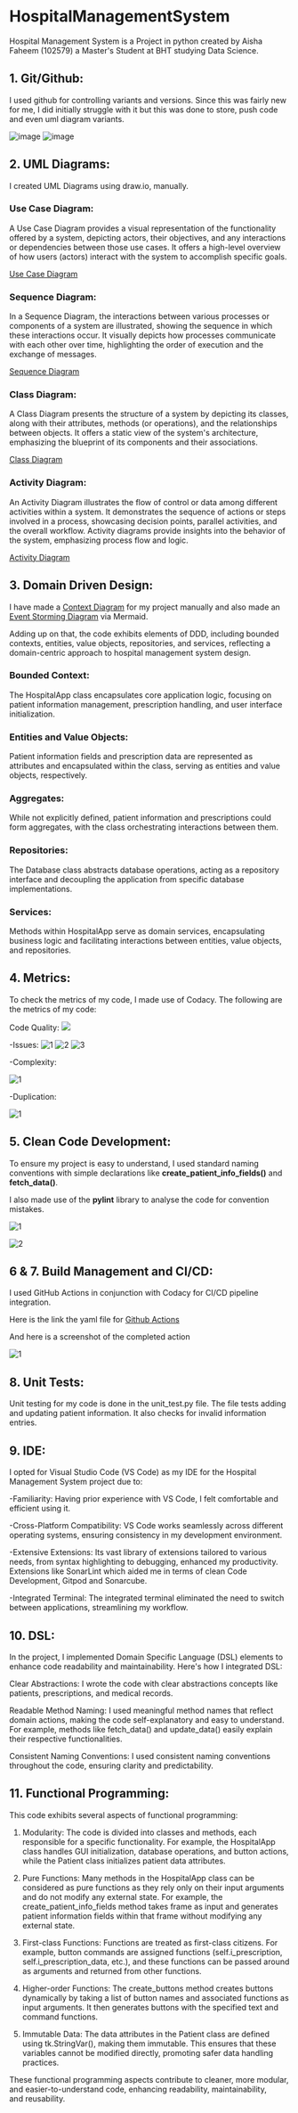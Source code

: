# HospitalManagementSystem

Hospital Management System is a Project in python created by Aisha Faheem (102579) a Master's Student at BHT studying Data Science.

## 1. Git/Github:

I used github for controlling variants and versions. Since this was fairly new for me, I did initially struggle with it but this was done to store, push code and even uml diagram variants.

![image](https://github.com/AishaFaheem/HospitalManagementSystem/assets/64909342/4964b90b-e028-4db4-8cbf-7dbc68d74609)
![image](https://github.com/AishaFaheem/HospitalManagementSystem/assets/64909342/ef36289e-c011-4867-a94c-4f10251d92a6)


## 2. UML Diagrams:

I created UML Diagrams using draw.io, manually.
   
### Use Case Diagram:
A Use Case Diagram provides a visual representation of the functionality offered by a system, depicting actors, their objectives, and any interactions or dependencies between those use cases. It offers a high-level overview of how users (actors) interact with the system to accomplish specific goals.

[Use Case Diagram](https://drive.google.com/file/d/1C8CwuUi2ikwfCBTvw4JreK1dGvGdz1bP/view?usp=sharing)

### Sequence Diagram:
In a Sequence Diagram, the interactions between various processes or components of a system are illustrated, showing the sequence in which these interactions occur. It visually depicts how processes communicate with each other over time, highlighting the order of execution and the exchange of messages.

[Sequence Diagram](https://drive.google.com/file/d/1yZeZiP1Gu3jgwc8QjmWHAnJmd7GfYQoG/view?usp=sharing)

### Class Diagram:
A Class Diagram presents the structure of a system by depicting its classes, along with their attributes, methods (or operations), and the relationships between objects. It offers a static view of the system's architecture, emphasizing the blueprint of its components and their associations.

[Class Diagram](https://drive.google.com/file/d/14xqMyPHplQVmKomeD5NCnVyrb5p4PGbl/view?usp=sharing)

### Activity Diagram:
An Activity Diagram illustrates the flow of control or data among different activities within a system. It demonstrates the sequence of actions or steps involved in a process, showcasing decision points, parallel activities, and the overall workflow. Activity diagrams provide insights into the behavior of the system, emphasizing process flow and logic.

[Activity Diagram](https://drive.google.com/file/d/1hzPOMeXhx_iHLX5nDVmyN57-fu2rObr7/view?usp=sharing)

## 3. Domain Driven Design:

I have made a [Context Diagram](https://drive.google.com/file/d/1xaLQFyUG9PUT4wXm8WZ89wdPQFA-CKCe/view?usp=sharing) for my project manually and also made an [Event Storming Diagram](https://www.mermaidchart.com/raw/e5abad4e-62e8-478c-8d51-6fbd40eebb18?theme=light&version=v0.1&format=svg) via Mermaid.

Adding up on that, the code exhibits elements of DDD, including bounded contexts, entities, value objects, repositories, and services, reflecting a domain-centric approach to hospital management system design.

### Bounded Context:

The HospitalApp class encapsulates core application logic, focusing on patient information management, prescription handling, and user interface initialization.

### Entities and Value Objects:

Patient information fields and prescription data are represented as attributes and encapsulated within the class, serving as entities and value objects, respectively.

### Aggregates:

While not explicitly defined, patient information and prescriptions could form aggregates, with the class orchestrating interactions between them.

### Repositories:

The Database class abstracts database operations, acting as a repository interface and decoupling the application from specific database implementations.

### Services:

Methods within HospitalApp serve as domain services, encapsulating business logic and facilitating interactions between entities, value objects, and repositories.

## 4. Metrics:

To check the metrics of my code, I made use of Codacy. The following are the metrics of my code:


Code Quality: <a href="https://app.codacy.com/gh/AishaFaheem/HospitalManagementSystem/dashboard?utm_source=gh&utm_medium=referral&utm_content=&utm_campaign=Badge_grade"><img src="https://app.codacy.com/project/badge/Grade/1afac9a7ef1a464e927851cd1253d833"/></a>

-Issues: 
![1](https://github.com/AishaFaheem/HospitalManagementSystem/assets/64909342/8792f496-ff3c-4699-bf2d-c9236cc7e7a5)
![2](https://github.com/AishaFaheem/HospitalManagementSystem/assets/64909342/ed153d73-dc2d-4070-9abf-3f93f51c02fb)
![3](https://github.com/AishaFaheem/HospitalManagementSystem/assets/64909342/04879fda-abda-43ae-824f-4aadd8a85002)


-Complexity: 


![1](https://github.com/AishaFaheem/HospitalManagementSystem/assets/64909342/f9d35cd4-97f3-4bba-8510-d34b8c487bca)


-Duplication: 


![1](https://github.com/AishaFaheem/HospitalManagementSystem/assets/64909342/a5b056a1-e0b3-4bb6-b0e2-4fa1a8d11d28)


## 5. Clean Code Development:
To ensure my project is easy to understand, I used standard naming conventions with simple declarations like **create_patient_info_fields()** and **fetch_data()**.

I also made use of the **pylint** library to analyse the code for convention mistakes.


![1](https://github.com/AishaFaheem/HospitalManagementSystem/assets/64909342/c8fe6a93-3ed3-4849-a485-92675d2d5fae)



![2](https://github.com/AishaFaheem/HospitalManagementSystem/assets/64909342/f879bcb0-71af-44f6-ae3a-9d0e737a5e67)



   
## 6 & 7. Build Management and CI/CD:
I used GitHub Actions in conjunction with Codacy for CI/CD pipeline integration.

Here is the link the yaml file for [Github Actions](https://github.com/AishaFaheem/HospitalManagementSystem/blob/main/.github/workflows/codacy-analysis.yml)

And here is a screenshot of the completed action


![1](https://github.com/AishaFaheem/HospitalManagementSystem/assets/64909342/9cb430e6-727d-4940-b850-9b3526d979a1)


## 8. Unit Tests:
Unit testing for my code is done in the unit_test.py file. The file tests adding and updating patient information. It also checks for invalid information entries.


## 9. IDE:
I opted for Visual Studio Code (VS Code) as my IDE for the Hospital Management System project due to:

-Familiarity: Having prior experience with VS Code, I felt comfortable and efficient using it.

-Cross-Platform Compatibility: VS Code works seamlessly across different operating systems, ensuring consistency in my development environment.

-Extensive Extensions: Its vast library of extensions tailored to various needs, from syntax highlighting to debugging, enhanced my productivity. Extensions like SonarLint which aided me in terms of clean Code Development, Gitpod and Sonarcube.

-Integrated Terminal: The integrated terminal eliminated the need to switch between applications, streamlining my workflow.


## 10. DSL:
In the project, I implemented Domain Specific Language (DSL) elements to enhance code readability and maintainability. Here's how I integrated DSL:

Clear Abstractions: I wrote the code with clear abstractions concepts like patients, prescriptions, and medical records.

Readable Method Naming: I used meaningful method names that reflect domain actions, making the code self-explanatory and easy to understand. For example, methods like fetch_data() and update_data() easily explain their respective functionalities.

Consistent Naming Conventions: I used consistent naming conventions throughout the code, ensuring clarity and predictability.

## 11. Functional Programming:
This code exhibits several aspects of functional programming:

1. Modularity: The code is divided into classes and methods, each responsible for a specific functionality. For example, the HospitalApp class handles GUI initialization, database operations, and button actions, while the Patient class initializes patient data attributes.

2. Pure Functions: Many methods in the HospitalApp class can be considered as pure functions as they rely only on their input arguments and do not modify any external state. For example, the create_patient_info_fields method takes frame as input and generates patient information fields within that frame without modifying any external state.

3. First-class Functions: Functions are treated as first-class citizens. For example, button commands are assigned functions (self.i_prescription, self.i_prescription_data, etc.), and these functions can be passed around as arguments and returned from other functions.

4. Higher-order Functions: The create_buttons method creates buttons dynamically by taking a list of button names and associated functions as input arguments. It then generates buttons with the specified text and command functions.

5. Immutable Data: The data attributes in the Patient class are defined using tk.StringVar(), making them immutable. This ensures that these variables cannot be modified directly, promoting safer data handling practices.

These functional programming aspects contribute to cleaner, more modular, and easier-to-understand code, enhancing readability, maintainability, and reusability.
